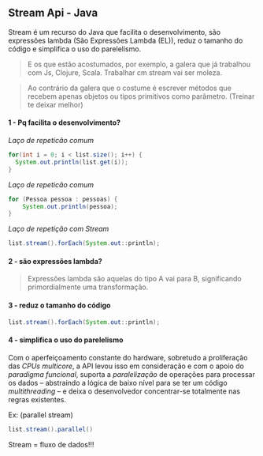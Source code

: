 ## Stream Api - Java

Stream é um recurso do Java que facilita o desenvolvimento, são expressões lambda (São Expressões Lambda (EL)),
reduz o tamanho do código e simplifica o uso do parelelismo.

> E os que estão acostumados, por exemplo, a galera que já trabalhou com Js, Clojure, Scala. Trabalhar cm stream vai ser moleza.

> Ao contrário da galera que o costume é escrever métodos que recebem apenas objetos ou tipos primitivos como parâmetro.
(Treinar te deixar melhor)

#### 1 - Pq facilita o desenvolvimento?

*Laço de repeticão comum*

```java
for(int i = 0; i < list.size(); i++) {
  System.out.println(list.get(i));
}
```

*Laço de repeticão comum*

```java
for (Pessoa pessoa : pessoas) {
	System.out.println(pessoa);
}
```

*Laço de repetição com Stream*

```java
list.stream().forEach(System.out::println);
```

#### 2 - são expressões lambda?
> Expressões lambda são aquelas do tipo A vai para B, significando primordialmente uma transformação.

#### 3 - reduz o tamanho do código

```java
list.stream().forEach(System.out::println);
```

#### 4 - simplifica o uso do parelelismo
Com o aperfeiçoamento constante do hardware, sobretudo a proliferação das _CPUs multicore_, a API levou isso em consideração e com o apoio do *paradigma funcional*, 
suporta a _paralelização_ de operações para processar os dados – abstraindo a lógica de baixo nível para se ter um código _multithreading_ – 
e deixa o desenvolvedor concentrar-se totalmente nas regras existentes.

Ex:
(parallel stream)

```java
list.stream().parallel()
```

Stream = fluxo de dados!!!
